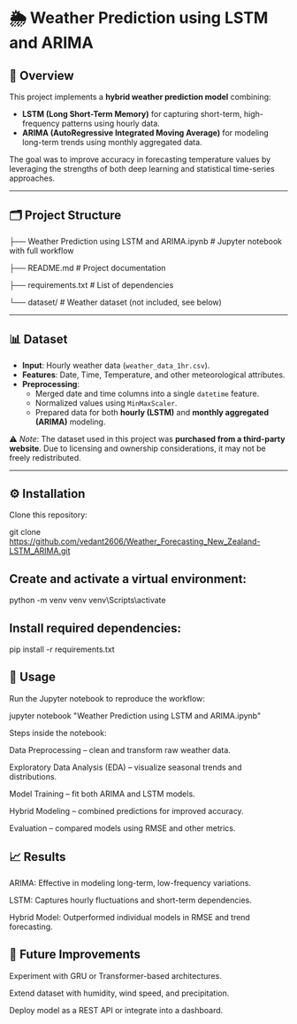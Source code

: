 # 🌦 Weather Prediction using LSTM and ARIMA

## 📌 Overview
This project implements a **hybrid weather prediction model** combining:
- **LSTM (Long Short-Term Memory)** for capturing short-term, high-frequency patterns using hourly data.
- **ARIMA (AutoRegressive Integrated Moving Average)** for modeling long-term trends using monthly aggregated data.

The goal was to improve accuracy in forecasting temperature values by leveraging the strengths of both deep learning and statistical time-series approaches.

---

## 🗂 Project Structure
├── Weather Prediction using LSTM and ARIMA.ipynb # Jupyter notebook with full workflow

├── README.md # Project documentation

├── requirements.txt # List of dependencies

└── dataset/ # Weather dataset (not included, see below)


---

## 📊 Dataset
- **Input**: Hourly weather data (`weather_data_1hr.csv`).
- **Features**: Date, Time, Temperature, and other meteorological attributes.
- **Preprocessing**:
  - Merged date and time columns into a single `datetime` feature.
  - Normalized values using `MinMaxScaler`.
  - Prepared data for both **hourly (LSTM)** and **monthly aggregated (ARIMA)** modeling.

⚠️ *Note*: The dataset used in this project was **purchased from a third-party website**. Due to licensing and ownership considerations, it may not be freely redistributed.  

---

## ⚙️ Installation
Clone this repository:

git clone https://github.com/vedant2606/Weather_Forecasting_New_Zealand-LSTM_ARIMA.git

## Create and activate a virtual environment:

python -m venv venv
venv\Scripts\activate


## Install required dependencies:

pip install -r requirements.txt

## 🚀 Usage

Run the Jupyter notebook to reproduce the workflow:

jupyter notebook "Weather Prediction using LSTM and ARIMA.ipynb"

Steps inside the notebook:

Data Preprocessing – clean and transform raw weather data.

Exploratory Data Analysis (EDA) – visualize seasonal trends and distributions.

Model Training – fit both ARIMA and LSTM models.

Hybrid Modeling – combined predictions for improved accuracy.

Evaluation – compared models using RMSE and other metrics.

## 📈 Results

ARIMA: Effective in modeling long-term, low-frequency variations.

LSTM: Captures hourly fluctuations and short-term dependencies.

Hybrid Model: Outperformed individual models in RMSE and trend forecasting.

## 🔮 Future Improvements

Experiment with GRU or Transformer-based architectures.

Extend dataset with humidity, wind speed, and precipitation.

Deploy model as a REST API or integrate into a dashboard.
